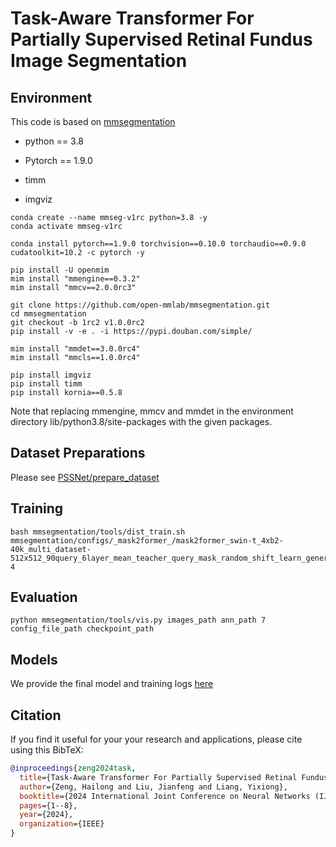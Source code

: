 # Task-Aware Transformer For Partially Supervised Retinal Fundus Image Segmentation    

## Environment

This code is based on [mmsegmentation](https://github.com/open-mmlab/mmsegmentation/)

* python == 3.8

* Pytorch == 1.9.0

* timm

* imgviz

```shell
conda create --name mmseg-v1rc python=3.8 -y
conda activate mmseg-v1rc

conda install pytorch==1.9.0 torchvision==0.10.0 torchaudio==0.9.0 cudatoolkit=10.2 -c pytorch -y

pip install -U openmim
mim install "mmengine==0.3.2"
mim install "mmcv==2.0.0rc3"

git clone https://github.com/open-mmlab/mmsegmentation.git
cd mmsegmentation
git checkout -b 1rc2 v1.0.0rc2
pip install -v -e . -i https://pypi.douban.com/simple/

mim install "mmdet==3.0.0rc4"
mim install "mmcls==1.0.0rc4"

pip install imgviz
pip install timm
pip install kornia==0.5.8
```

Note that replacing mmengine, mmcv and mmdet in the environment directory lib/python3.8/site-packages with the given packages.

## Dataset Preparations

Please see [PSSNet/prepare_dataset](https://github.com/CVIU-CSU/PSSNet/tree/master/prepare_dataset)

## Training

```shell
bash mmsegmentation/tools/dist_train.sh mmsegmentation/configs/_mask2former_/mask2former_swin-t_4xb2-40k_multi_dataset-512x512_90query_6layer_mean_teacher_query_mask_random_shift_learn_generate_query_mask_feature_pseudo_factor.py 4
```

## Evaluation

```shell
python mmsegmentation/tools/vis.py images_path ann_path 7 config_file_path checkpoint_path
```

## Models

We provide the final model and training logs [here](https://pan.baidu.com/s/1OMHKG6uWn4-rizZ5Hywgqw?pwd=8fcz)

## Citation

If you find it useful for your your research and applications, please cite using this BibTeX:

```bibtex
@inproceedings{zeng2024task,
  title={Task-Aware Transformer For Partially Supervised Retinal Fundus Image Segmentation},
  author={Zeng, Hailong and Liu, Jianfeng and Liang, Yixiong},
  booktitle={2024 International Joint Conference on Neural Networks (IJCNN)},
  pages={1--8},
  year={2024},
  organization={IEEE}
}
```



